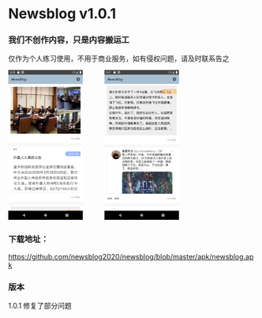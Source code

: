 # Newsblog v1.0.1
### 我们不创作内容，只是内容搬运工
仅作为个人练习使用，不用于商业服务，如有侵权问题，请及时联系告之


<img src="screenshots/screenshots_1.png"  width ="30%"> <img src="screenshots/screenshots_2.png"  width ="30%" hspace="40">


### 下载地址：
https://github.com/newsblog2020/newsblog/blob/master/apk/newsblog.apk

### 版本
1.0.1 修复了部分问题

